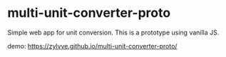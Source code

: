 # multi-unit-converter-proto

Simple web app for unit conversion.
This is a prototype using vanilla JS.

demo: https://zylvve.github.io/multi-unit-converter-proto/
